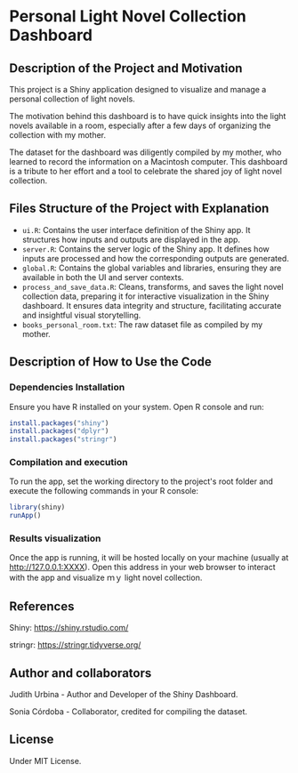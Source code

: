 # Personal Light Novel Collection Dashboard

## Description of the Project and Motivation
This project is a Shiny application designed to visualize and manage a personal collection of light novels.

The motivation behind this dashboard is to have quick insights into the light novels available in a room, especially after a few days of organizing the collection with my mother.

The dataset for the dashboard was diligently compiled by my mother, who learned to record the information on a Macintosh computer. This dashboard is a tribute to her effort and a tool to celebrate the shared joy of light novel collection.

## Files Structure of the Project with Explanation

- `ui.R`: Contains the user interface definition of the Shiny app. It structures how inputs and outputs are displayed in the app.
- `server.R`: Contains the server logic of the Shiny app. It defines how inputs are processed and how the corresponding outputs are generated.
- `global.R`: Contains the global variables and libraries, ensuring they are available in both the UI and server contexts.
- `process_and_save_data.R`: Cleans, transforms, and saves the light novel collection data, preparing it for interactive visualization in the Shiny dashboard. It ensures data integrity and structure, facilitating accurate and insightful visual storytelling.
- `books_personal_room.txt`: The raw dataset file as compiled by my mother.

## Description of How to Use the Code

### Dependencies Installation
Ensure you have R installed on your system. Open R console and run:

```R
install.packages("shiny")
install.packages("dplyr")
install.packages("stringr")
```

### Compilation and execution
To run the app, set the working directory to the project's root folder and execute the following commands in your R console:

```R
library(shiny)
runApp()
```

### Results visualization

Once the app is running, it will be hosted locally on your machine (usually at http://127.0.0.1:XXXX). Open this address in your web browser to interact with the app and visualize ｍｙ light novel collection.

## References
Shiny: https://shiny.rstudio.com/

stringr: https://stringr.tidyverse.org/

## Author and collaborators
Judith Urbina - Author and Developer of the Shiny Dashboard.

Sonia Córdoba - Collaborator, credited for compiling the dataset.

## License

Under MIT License.


